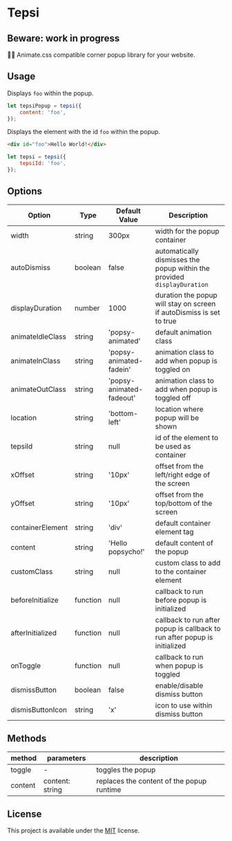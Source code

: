 # Tepsi

## Beware: work in progress

🧙‍♂️ Animate.css compatible corner popup library for your website.

## Usage
Displays `foo` within the popup.
```javascript
let tepsiPopup = tepsi({
    content: 'foo',
});
```

Displays the element with the id `foo` within the popup.

```html
<div id="foo">Hello World!</div>
```

```javascript
let tepsi = tepsi({
    tepsiId: 'foo',
});
```


## Options
| Option | Type | Default Value | Description |
|------- | ---- | ------- | ----------- |
| width  | string | 300px | width for the popup container |
| autoDismiss | boolean | false | automatically dismisses the popup within the provided `displayDuration` |
| displayDuration | number | 1000 | duration the popup will stay on screen if autoDismiss is set to true |
| animateIdleClass | string | 'popsy-animated' | default animation class |
| animateInClass | string | 'popsy-animated-fadein' | animation class to add when popup is toggled on |
| animateOutClass | string |'popsy-animated-fadeout' | animation class to add when popup is toggled off |
| location | string |'bottom-left' | location where popup will be shown|
| tepsiId |string | null | id of the element to be used as container|
| xOffset | string | '10px' | offset from the left/right edge of the screen|
| yOffset | string |'10px' | offset from the top/bottom of the screen|
| containerElement | string | 'div' | default container element tag|
| content | string |'Hello popsycho!' | default content of the popup|
| customClass | string | null | custom class to add to the container element|
| beforeInitialize | function | null | callback to run before popup is initialized|
| afterInitialized | function | null | callback to run after popup is callback to run after popup is initialized|
| onToggle | function | null | callback to run when popup is toggled|
| dismissButton | boolean | false | enable/disable dismiss button |
| dismisButtonIcon | string | 'x' | icon to use within dismiss button |

## Methods
| method | parameters | description |
| ------ | ---------- | ----------- |
| toggle | -          | toggles the popup |
| content | content: string | replaces the content of the popup runtime |


## License
This project is available under the [MIT](https://opensource.org/licenses/mit-license.php) license.

